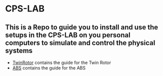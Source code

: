 # CPS-LAB
## This is a Repo to guide you to install and use the setups in the CPS-LAB on you personal computers to simulate and control the physical systems
- [TwinRotor](TwinRotor) contains the guide for the Twin Rotor
- [ABS](ABS) contains the guide for the ABS
